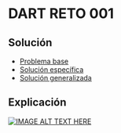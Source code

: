 # DART RETO 001

## Solución

- [Problema base](for_with_async.dart)
- [Solución específica](raw_solution.dart)
- [Solución generalizada](for_with_async.dart)

## Explicación

[![IMAGE ALT TEXT HERE](https://img.youtube.com/vi/huT5fcmmW04/0.jpg)](https://www.youtube.com/watch?v=huT5fcmmW04)
